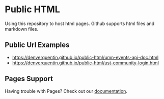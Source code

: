 # Public HTML
Using this repository to host html pages. Github supports html files and markdown files.


## Public Url Examples
- https://denverquentin.github.io/public-html/umn-events-api-doc.html
- https://denverquentin.github.io/public-html/ust-community-login.html


## Pages Support
Having trouble with Pages? Check out our [documentation](https://docs.github.com/categories/github-pages-basics/).

